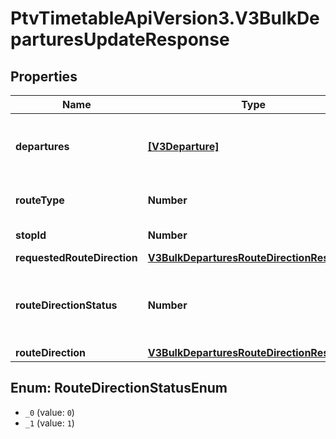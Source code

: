 # PtvTimetableApiVersion3.V3BulkDeparturesUpdateResponse

## Properties
Name | Type | Description | Notes
------------ | ------------- | ------------- | -------------
**departures** | [**[V3Departure]**](V3Departure.md) | Timetabled and real-time service departures | [optional] 
**routeType** | **Number** | Transport mode identifier | [optional] 
**stopId** | **Number** | Stop identifier | [optional] 
**requestedRouteDirection** | [**V3BulkDeparturesRouteDirectionResponse**](V3BulkDeparturesRouteDirectionResponse.md) |  | [optional] 
**routeDirectionStatus** | **Number** | The status of the route direction (changed | unchanged).  If changed, requests should change the requested_route_direction for the route_direction supplied. | [optional] 
**routeDirection** | [**V3BulkDeparturesRouteDirectionResponse**](V3BulkDeparturesRouteDirectionResponse.md) |  | [optional] 

<a name="RouteDirectionStatusEnum"></a>
## Enum: RouteDirectionStatusEnum

* `_0` (value: `0`)
* `_1` (value: `1`)

